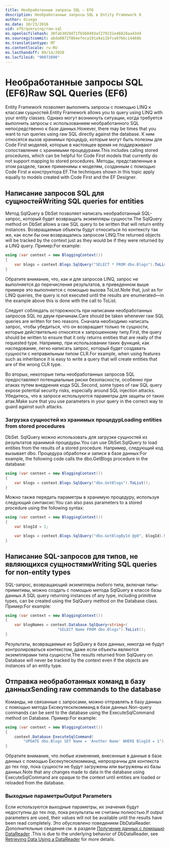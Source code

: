 ```yaml
---
title: Необработанные запросы SQL — EF6
description: Необработанные запросы SQL в Entity Framework 6
author: divega
ms.date: 10/23/2016
uid: ef6/querying/raw-sql
ms.openlocfilehash: 30fab3029d71fb560493af279231e46828aa43d4
ms.sourcegitcommit: abda0872f86eefeca191a9a11bfca976bc14468b
ms.translationtype: MT
ms.contentlocale: ru-RU
ms.lasthandoff: 09/14/2020
ms.locfileid: "90073890"
---
```

# <a name="raw-sql-queries-ef6"></a><span data-ttu-id="04344-103">Необработанные запросы SQL (EF6)</span><span class="sxs-lookup"><span data-stu-id="04344-103">Raw SQL Queries (EF6)</span></span>

<span data-ttu-id="04344-104">Entity Framework позволяет выполнять запросы с помощью LINQ к классам сущностей.</span><span class="sxs-lookup"><span data-stu-id="04344-104">Entity Framework allows you to query using LINQ with your entity classes.</span></span> <span data-ttu-id="04344-105">Однако могут возникнуть ситуации, когда требуется выполнить запросы с использованием необработанного SQL непосредственно к базе данных.</span><span class="sxs-lookup"><span data-stu-id="04344-105">However, there may be times that you want to run queries using raw SQL directly against the database.</span></span> <span data-ttu-id="04344-106">К ним относятся вызов хранимых процедур, которые могут быть полезны для Code First моделей, которые в настоящее время не поддерживают сопоставление с хранимыми процедурами.</span><span class="sxs-lookup"><span data-stu-id="04344-106">This includes calling stored procedures, which can be helpful for Code First models that currently do not support mapping to stored procedures.</span></span> <span data-ttu-id="04344-107">Методы, представленные в этом разделе, также применимы к моделям, созданным с помощью Code First и конструктора EF.</span><span class="sxs-lookup"><span data-stu-id="04344-107">The techniques shown in this topic apply equally to models created with Code First and the EF Designer.</span></span>  

## <a name="writing-sql-queries-for-entities"></a><span data-ttu-id="04344-108">Написание запросов SQL для сущностей</span><span class="sxs-lookup"><span data-stu-id="04344-108">Writing SQL queries for entities</span></span>  

<span data-ttu-id="04344-109">Метод SqlQuery в DbSet позволяет написать необработанный SQL-запрос, который будет возвращать экземпляры сущности.</span><span class="sxs-lookup"><span data-stu-id="04344-109">The SqlQuery method on DbSet allows a raw SQL query to be written that will return entity instances.</span></span> <span data-ttu-id="04344-110">Возвращаемые объекты будут относиться по контексту так же, как если бы они возвращались запросом LINQ.</span><span class="sxs-lookup"><span data-stu-id="04344-110">The returned objects will be tracked by the context just as they would be if they were returned by a LINQ query.</span></span> <span data-ttu-id="04344-111">Пример:</span><span class="sxs-lookup"><span data-stu-id="04344-111">For example:</span></span>  

``` csharp  
using (var context = new BloggingContext())
{
    var blogs = context.Blogs.SqlQuery("SELECT * FROM dbo.Blogs").ToList();
}
```  

<span data-ttu-id="04344-112">Обратите внимание, что, как и для запросов LINQ, запрос не выполняется до перечисления результатов, в приведенном выше примере это выполняется с помощью вызова ToList.</span><span class="sxs-lookup"><span data-stu-id="04344-112">Note that, just as for LINQ queries, the query is not executed until the results are enumerated—in the example above this is done with the call to ToList.</span></span>  

<span data-ttu-id="04344-113">Следует соблюдать осторожность при написании необработанных запросов SQL по двум причинам.</span><span class="sxs-lookup"><span data-stu-id="04344-113">Care should be taken whenever raw SQL queries are written for two reasons.</span></span> <span data-ttu-id="04344-114">Сначала необходимо написать запрос, чтобы убедиться, что он возвращает только те сущности, которые действительно относятся к запрошенному типу.</span><span class="sxs-lookup"><span data-stu-id="04344-114">First, the query should be written to ensure that it only returns entities that are really of the requested type.</span></span> <span data-ttu-id="04344-115">Например, при использовании таких функций, как наследование, легко написать запрос, который будет создавать сущности с неправильным типом CLR.</span><span class="sxs-lookup"><span data-stu-id="04344-115">For example, when using features such as inheritance it is easy to write a query that will create entities that are of the wrong CLR type.</span></span>  

<span data-ttu-id="04344-116">Во вторых, некоторые типы необработанных запросов SQL предоставляют потенциальные риски безопасности, особенно при атаках путем внедрения кода SQL.</span><span class="sxs-lookup"><span data-stu-id="04344-116">Second, some types of raw SQL query expose potential security risks, especially around SQL injection attacks.</span></span> <span data-ttu-id="04344-117">Убедитесь, что в запросе используются параметры для защиты от таких атак.</span><span class="sxs-lookup"><span data-stu-id="04344-117">Make sure that you use parameters in your query in the correct way to guard against such attacks.</span></span>  

### <a name="loading-entities-from-stored-procedures"></a><span data-ttu-id="04344-118">Загрузка сущностей из хранимых процедур</span><span class="sxs-lookup"><span data-stu-id="04344-118">Loading entities from stored procedures</span></span>  

<span data-ttu-id="04344-119">DbSet. SqlQuery можно использовать для загрузки сущностей из результатов хранимой процедуры.</span><span class="sxs-lookup"><span data-stu-id="04344-119">You can use DbSet.SqlQuery to load entities from the results of a stored procedure.</span></span> <span data-ttu-id="04344-120">Например, следующий код вызывает dbo. Процедура обработки и записи в базе данных:</span><span class="sxs-lookup"><span data-stu-id="04344-120">For example, the following code calls the dbo.GetBlogs procedure in the database:</span></span>  

``` csharp
using (var context = new BloggingContext())
{
    var blogs = context.Blogs.SqlQuery("dbo.GetBlogs").ToList();
}
```  

<span data-ttu-id="04344-121">Можно также передать параметры в хранимую процедуру, используя следующий синтаксис:</span><span class="sxs-lookup"><span data-stu-id="04344-121">You can also pass parameters to a stored procedure using the following syntax:</span></span>  

``` csharp
using (var context = new BloggingContext())
{
    var blogId = 1;

    var blogs = context.Blogs.SqlQuery("dbo.GetBlogById @p0", blogId).Single();
}
```  

## <a name="writing-sql-queries-for-non-entity-types"></a><span data-ttu-id="04344-122">Написание SQL-запросов для типов, не являющихся сущностями</span><span class="sxs-lookup"><span data-stu-id="04344-122">Writing SQL queries for non-entity types</span></span>  

<span data-ttu-id="04344-123">SQL-запрос, возвращающий экземпляры любого типа, включая типы-примитивы, можно создать с помощью метода SqlQuery в классе базы данных.</span><span class="sxs-lookup"><span data-stu-id="04344-123">A SQL query returning instances of any type, including primitive types, can be created using the SqlQuery method on the Database class.</span></span> <span data-ttu-id="04344-124">Пример:</span><span class="sxs-lookup"><span data-stu-id="04344-124">For example:</span></span>  

``` csharp
using (var context = new BloggingContext())
{
    var blogNames = context.Database.SqlQuery<string>(
                       "SELECT Name FROM dbo.Blogs").ToList();
}
```  

<span data-ttu-id="04344-125">Результаты, возвращаемые из SqlQuery в базе данных, никогда не будут контролироваться контекстом, даже если объекты являются экземплярами типа сущности.</span><span class="sxs-lookup"><span data-stu-id="04344-125">The results returned from SqlQuery on Database will never be tracked by the context even if the objects are instances of an entity type.</span></span>  

## <a name="sending-raw-commands-to-the-database"></a><span data-ttu-id="04344-126">Отправка необработанных команд в базу данных</span><span class="sxs-lookup"><span data-stu-id="04344-126">Sending raw commands to the database</span></span>  

<span data-ttu-id="04344-127">Команды, не связанные с запросами, можно отправлять в базу данных с помощью метода Ексекутесклкомманд в базе данных.</span><span class="sxs-lookup"><span data-stu-id="04344-127">Non-query commands can be sent to the database using the ExecuteSqlCommand method on Database.</span></span> <span data-ttu-id="04344-128">Пример:</span><span class="sxs-lookup"><span data-stu-id="04344-128">For example:</span></span>  

``` csharp
using (var context = new BloggingContext())
{
    context.Database.ExecuteSqlCommand(
        "UPDATE dbo.Blogs SET Name = 'Another Name' WHERE BlogId = 1");
}
```  

<span data-ttu-id="04344-129">Обратите внимание, что любые изменения, внесенные в данные в базе данных с помощью Ексекутесклкомманд, непрозрачны для контекста до тех пор, пока сущности не будут загружены или выгружены из базы данных.</span><span class="sxs-lookup"><span data-stu-id="04344-129">Note that any changes made to data in the database using ExecuteSqlCommand are opaque to the context until entities are loaded or reloaded from the database.</span></span>  

### <a name="output-parameters"></a><span data-ttu-id="04344-130">Выходные параметры</span><span class="sxs-lookup"><span data-stu-id="04344-130">Output Parameters</span></span>  

<span data-ttu-id="04344-131">Если используются выходные параметры, их значения будут недоступны до тех пор, пока результаты не считаны полностью.</span><span class="sxs-lookup"><span data-stu-id="04344-131">If output parameters are used, their values will not be available until the results have been read completely.</span></span> <span data-ttu-id="04344-132">Это обусловлено поведением DbDataReader. Дополнительные сведения см. в разделе [Получение данных с помощью DataReader](https://go.microsoft.com/fwlink/?LinkID=398589) .</span><span class="sxs-lookup"><span data-stu-id="04344-132">This is due to the underlying behavior of DbDataReader, see [Retrieving Data Using a DataReader](https://go.microsoft.com/fwlink/?LinkID=398589) for more details.</span></span>  
